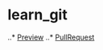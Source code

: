 # learn_git
..* [Preview](https://ymagrelo.github.io/learn_git/)
..* [PullRequest](https://github.com/YMagrelo/learn_git/pull/1/files)